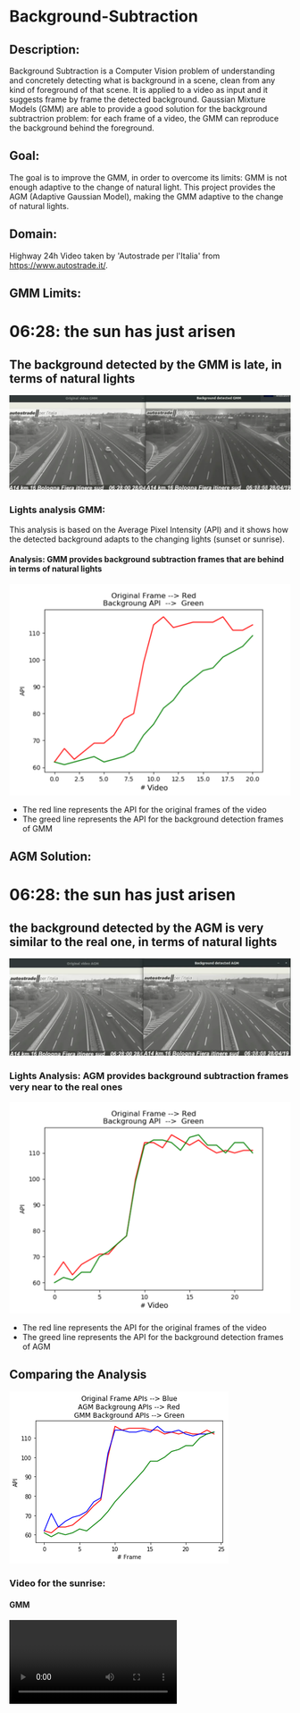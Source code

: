 # Background-Subtraction

## Description:
Background Subtraction is a Computer Vision problem of understanding and concretely detecting what is background in a scene, clean from any kind of foreground of that scene. It is applied to a video as input and it suggests frame by frame the detected background.
Gaussian Mixture Models (GMM) are able to provide a good solution for the background subtractrion problem: for each frame of a video, the GMM can reproduce the background behind the foreground.

## Goal:
The goal is to improve the GMM, in order to overcome its limits: GMM is not enough adaptive to the change of natural light. This project provides the AGM (Adaptive Gaussian Model), making the GMM adaptive to the change of natural lights.

## Domain:
Highway 24h Video taken by 'Autostrade per l'Italia' from https://www.autostrade.it/.

## GMM Limits:
# 06:28: the sun has just arisen
## The background detected by the GMM is late, in terms of natural lights
![GMM demo](https://github.com/daniele21/Background-Subtraction/blob/master/Results/GMM%20limits.png)

### Lights analysis GMM:
This analysis is based on the Average Pixel Intensity (API) and it shows how the detected background adapts to the changing lights (sunset or sunrise).

#### Analysis: GMM provides background subtraction frames that are behind in terms of natural lights 
![GMM result](https://github.com/daniele21/Background-Subtraction/blob/master/Results/GMM_results.png)
- The red line represents the API for the original frames of the video
- The greed line represents the API for the background detection frames of GMM



## AGM Solution:
# 06:28: the sun has just arisen
## the background detected by the AGM is very similar to the real one, in terms of natural lights
![AGM demo](https://github.com/daniele21/Background-Subtraction/blob/master/Results/AGM%20solution.png)

### Lights Analysis: AGM provides background subtraction frames very near to the real ones
![AGM result](https://github.com/daniele21/Background-Subtraction/blob/master/Results/AGM_results.png)
- The red line represents the API for the original frames of the video
- The greed line represents the API for the background detection frames of AGM

## Comparing the Analysis
![comparison](https://github.com/daniele21/Background-Subtraction/blob/master/Results/GMM%2CAGM_sunrise_trend.png)


### Video for the sunrise:
#### GMM
![video GMM](https://github.com/daniele21/Background-Subtraction/blob/master/Results/GMM.flv)
